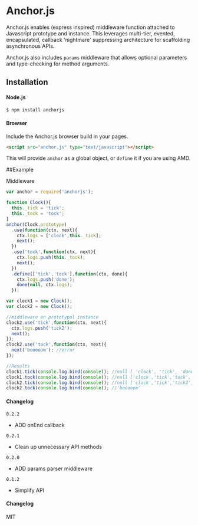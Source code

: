 # Anchor.js

Anchor.js enables (express inspired) middleware function attached to Javascript prototype and instance.
This leverages multi-tier, evented, encapsulated, callback 'nightmare' suppressing architecture
for scaffolding asynchronous APIs.

Anchor.js also includes `params` middleware that allows optional parameters and type-checking for method arguments.

## Installation

#### Node.js

```bash
$ npm install anchorjs
```

#### Browser

Include the Anchor.js browser build in your pages.
```html
<script src="anchor.js" type="text/javascript"></script>
```
This will provide `anchor` as a global object, or `define` it if you are using AMD.

##Example

Middleware

```js
var anchor = require('anchorjs');

function Clock(){
  this._tick = 'tick';
  this._tock = 'tock';
}
anchor(Clock.prototype)
  .use(function(ctx, next){
    ctx.logs = ['clock',this._tick];
    next();
  })
  .use('tock',function(ctx, next){
    ctx.logs.push(this._tock);
    next();
  })
  .define(['tick','tock'],function(ctx, done){
    ctx.logs.push('done');
    done(null, ctx.logs);
  });

var clock1 = new Clock();
var clock2 = new Clock();

//middleware on prototypal instance
clock2.use('tick',function(ctx, next){
  ctx.logs.push('tick2');
  next();
});
clock2.use('tock',function(ctx, next){
  next('booooom'); //error
});

//Results
clock1.tick(console.log.bind(console)); //null [ 'clock', 'tick', 'done' ]
clock1.tock(console.log.bind(console)); //null ['clock','tick','tock','done']
clock2.tick(console.log.bind(console)); //null ['clock','tick','tick2','done']
clock2.tock(console.log.bind(console)); //'booooom'
```
#### Changelog

`0.2.2`
- ADD onEnd callback

`0.2.1`
- Clean up unnecessary API methods

`0.2.0`
- ADD params parser middleware

`0.1.2`
- Simplify API

#### Changelog

MIT
